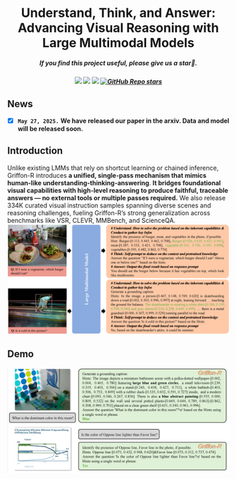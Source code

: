 <div align="center">

<h1>  Understand, Think, and Answer: Advancing Visual Reasoning with Large Multimodal Models </h1>

<h5 align="center"> If you find this project useful, please give us a star🌟.

<h5 align="center"> 

<a href='https://arxiv.org/abs/2503.18013'><img src='https://img.shields.io/badge/Paper-Arxiv-red'></a>
<a href='https://huggingface.co/collections/JefferyZhan/vision-r1-67e166f8b6a9ec3f6a664262'><img src='https://img.shields.io/badge/%F0%9F%A4%97%20Hugging%20Face-Models-blue'></a>
<a href='https://huggingface.co/datasets/JefferyZhan/Vision-R1-Data'><img src='https://img.shields.io/badge/Dataset-Huggingface-yellow'></a>
[![GitHub Repo stars](https://img.shields.io/github/stars/jefferyZhan/Griffon?style=social)](https://github.com/jefferyZhan/Griffon)

</h5>
</div>

## News
- [x] **`May 27, 2025.`** **We have released our paper in the arxiv. Data and model will be released soon.**

## Introduction

Unlike existing LMMs that rely on shortcut learning or chained inference, Griffon-R introduces **a unified, single-pass mechanism that mimics human-like understanding-thinking-answering**. **It bridges foundational visual capabilities with high-level reasoning to produce faithful, traceable answers — no external tools or multiple passes required.** We also release 334K curated visual instruction samples spanning diverse scenes and reasoning challenges, fueling Griffon-R’s strong generalization across benchmarks like VSR, CLEVR, MMBench, and ScienceQA.
![](./assets/Griffon-R.png)

## Demo
![](./assets/demo.png)